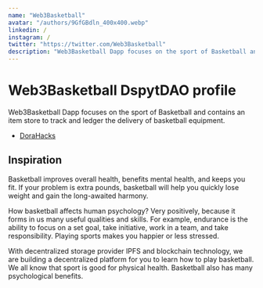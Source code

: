 ```yaml
---
name: "Web3Basketball"
avatar: "/authors/9GfGBdln_400x400.webp"
linkedin: /
instagram: /
twitter: "https://twitter.com/Web3Basketball"
description: "Web3Basketball Dapp focuses on the sport of Basketball and contains an item store to track and ledger the delivery of basketball equipment."
---
```


<h1 className="mt-2 text-3xl font-bold tracking-tight text-center text-gray-900 sm:text-4xl">
    Web3Basketball DspytDAO profile
</h1>

<div className="mt-6 max-w-xl text-base leading-7 dark:text-gray-100 text-gray-700 lg:max-w-none">
Web3Basketball Dapp focuses on the sport of Basketball and contains an item store to track and ledger the delivery of basketball equipment.

- [DoraHacks](https://dorahacks.io/buidl/3798)

## Inspiration

Basketball improves overall health, benefits mental health, and keeps you fit. If your problem is extra pounds, basketball will help you quickly lose weight and gain the long-awaited harmony.

How basketball affects human psychology? Very positively, because it forms in us many useful qualities and skills. For example, endurance is the ability to focus on a set goal, take initiative, work in a team, and take responsibility. Playing sports makes you happier or less stressed.

With decentralized storage provider IPFS and blockchain technology, we are building a decentralized platform for you to learn how to play basketball. We all know that sport is good for physical health. Basketball also has many psychological benefits.

</div>

